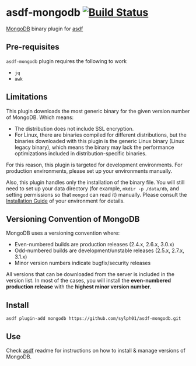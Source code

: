 # asdf-mongodb [![Build Status](https://travis-ci.org/sylph01/asdf-mongodb.svg?branch=master)](https://travis-ci.org/sylph01/asdf-mongodb)

[MongoDB](https://www.mongodb.org) binary plugin for [asdf](https://github.com/asdf-vm/asdf)

## Pre-requisites
`asdf-mongodb` plugin requires the following to work
- `jq`
- `awk`

## Limitations

This plugin downloads the most generic binary for the given version number of MongoDB. Which means:

- The distribution does not include SSL encryption.
- For Linux, there are binaries compiled for different distributions, but the binaries downloaded with this plugin is the generic Linux binary (Linux legacy binary), which means the binary may lack the performance optimizations included in distribution-specific binaries.

For this reason, this plugin is targeted for development environments. For production environments, please set up your environments manually.

Also, this plugin handles only the installation of the binary file. You will still need to set up your data directory (for example, `mkdir -p /data/db`, and setting permissions so that `mongod` can read it) manually. Please consult the [Installation Guide](https://docs.mongodb.org/manual/installation/) of your environment for details.

## Versioning Convention of MongoDB

MongoDB uses a versioning convention where:

- Even-numbered builds are production releases (2.4.x, 2.6.x, 3.0.x)
- Odd-numbered builds are development/unstable releases (2.5.x, 2.7.x, 3.1.x)
- Minor version numbers indicate bugfix/security releases

All versions that can be downloaded from the server is included in the version list. In most of the cases, you will install the **even-numbered production release** with the **highest minor version number.**

## Install

```
asdf plugin-add mongodb https://github.com/sylph01/asdf-mongodb.git
```

## Use

Check [asdf](https://github.com/asdf-vm/asdf) readme for instructions on how to install & manage versions of MongoDB.
